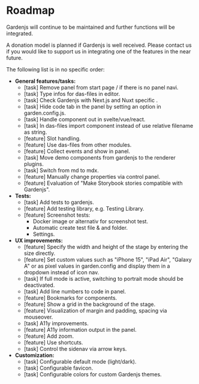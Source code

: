# Roadmap

Gardenjs will continue to be maintained and further functions will be integrated.

A donation model is planned if Gardenjs is well received. Please contact us if you would like to support us in integrating one of the features in the near future.

The following list is in no specific order:

- **General features/tasks:**
  - [task] Remove panel from start page / if there is no panel navi.
  - [task] Type infos for das-files in editor.
  - [task] Check Gardenjs with Next.js and Nuxt specific .
  - [task] Hide code tab in the panel by setting an option in garden.config.js.
  - [task] Handle component out in svelte/vue/react.
  - [task] In das-files import component instead of use relative filename as string.
  - [feature] Slot handling.
  - [feature] Use das-files from other modules.
  - [feature] Collect events and show in panel.
  - [task] Move demo components from gardenjs to the renderer plugins.
  - [task] Switch from md to mdx.
  - [feature] Manually change properties via control panel.
  - [feature] Evaluation of "Make Storybook stories compatible with Gardenjs".
- **Tests:**
  - [task] Add tests to gardenjs.
  - [feature] Add testing library, e.g. Testing Library.
  - [feature] Screenshot tests:
    - Docker image or alternativ for screenshot test.
    - Automatic create test file & and folder.
    - Settings.
- **UX improvements:**
  - [feature] Specify the width and height of the stage by entering the size directly.
  - [feature] Set custom values such as "iPhone 15", "iPad Air", "Galaxy A" or as pixel values in garden.config and display them in a dropdown instead of icon nav.
  - [task] If full mode is active, switching to portrait mode should be deactivated.
  - [task] Add line numbers to code in panel.
  - [feature] Bookmarks for components.
  - [feature] Show a grid in the background of the stage.
  - [feature] Visualization of margin and padding, spacing via mouseover.
  - [task] A11y improvements.
  - [feature] A11y information output in the panel.
  - [feature] Add zoom.
  - [feature] Use shortcuts.
  - [task] Control the sidenav via arrow keys.
- **Customization:**
  - [task] Configurable default mode (light/dark).
  - [task] Configurable favicon.
  - [task] Configurable colors for custom Gardenjs themes.
